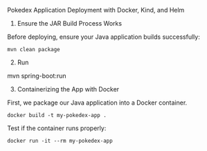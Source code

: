 Pokedex Application Deployment with Docker, Kind, and Helm

1. Ensure the JAR Build Process Works

Before deploying, ensure your Java application builds successfully:

    mvn clean package

2. Run

mvn spring-boot:run


3. Containerizing the App with Docker

First, we package our Java application into a Docker container.

    docker build -t my-pokedex-app .

Test if the container runs properly:

    docker run -it --rm my-pokedex-app


